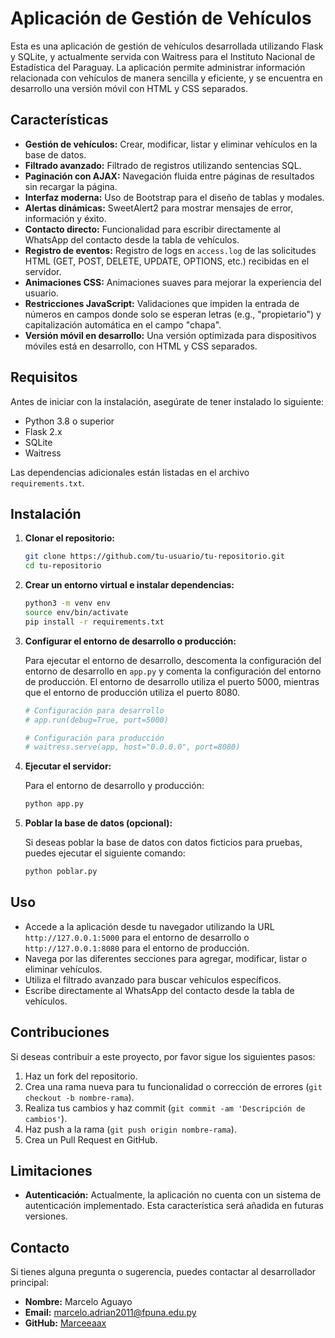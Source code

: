 ﻿# Aplicación de Gestión de Vehículos

Esta es una aplicación de gestión de vehículos desarrollada utilizando Flask y SQLite, y actualmente servida con Waitress para el Instituto Nacional de Estadística del Paraguay. La aplicación permite administrar información relacionada con vehículos de manera sencilla y eficiente, y se encuentra en desarrollo una versión móvil con HTML y CSS separados.

## Características

- **Gestión de vehículos:** Crear, modificar, listar y eliminar vehículos en la base de datos.
- **Filtrado avanzado:** Filtrado de registros utilizando sentencias SQL.
- **Paginación con AJAX:** Navegación fluida entre páginas de resultados sin recargar la página.
- **Interfaz moderna:** Uso de Bootstrap para el diseño de tablas y modales.
- **Alertas dinámicas:** SweetAlert2 para mostrar mensajes de error, información y éxito.
- **Contacto directo:** Funcionalidad para escribir directamente al WhatsApp del contacto desde la tabla de vehículos.
- **Registro de eventos:** Registro de logs en `access.log` de las solicitudes HTML (GET, POST, DELETE, UPDATE, OPTIONS, etc.) recibidas en el servidor.
- **Animaciones CSS:** Animaciones suaves para mejorar la experiencia del usuario.
- **Restricciones JavaScript:** Validaciones que impiden la entrada de números en campos donde solo se esperan letras (e.g., "propietario") y capitalización automática en el campo "chapa".
- **Versión móvil en desarrollo:** Una versión optimizada para dispositivos móviles está en desarrollo, con HTML y CSS separados.

## Requisitos

Antes de iniciar con la instalación, asegúrate de tener instalado lo siguiente:

- Python 3.8 o superior
- Flask 2.x
- SQLite
- Waitress

Las dependencias adicionales están listadas en el archivo `requirements.txt`.

## Instalación

1. **Clonar el repositorio:**

   ```bash
   git clone https://github.com/tu-usuario/tu-repositorio.git
   cd tu-repositorio
   ```

2. **Crear un entorno virtual e instalar dependencias:**

   ```bash
   python3 -m venv env
   source env/bin/activate
   pip install -r requirements.txt
   ```

3. **Configurar el entorno de desarrollo o producción:**

   Para ejecutar el entorno de desarrollo, descomenta la configuración del entorno de desarrollo en `app.py` y comenta la configuración del entorno de producción. El entorno de desarrollo utiliza el puerto 5000, mientras que el entorno de producción utiliza el puerto 8080.

   ```python
   # Configuración para desarrollo
   # app.run(debug=True, port=5000)

   # Configuración para producción
   # waitress.serve(app, host="0.0.0.0", port=8080)
   ```

4. **Ejecutar el servidor:**

   Para el entorno de desarrollo y producción:

   ```bash
   python app.py
   ```

5. **Poblar la base de datos (opcional):**

   Si deseas poblar la base de datos con datos ficticios para pruebas, puedes ejecutar el siguiente comando:

   ```bash
   python poblar.py
   ```

## Uso

- Accede a la aplicación desde tu navegador utilizando la URL `http://127.0.0.1:5000` para el entorno de desarrollo o `http://127.0.0.1:8080` para el entorno de producción.
- Navega por las diferentes secciones para agregar, modificar, listar o eliminar vehículos.
- Utiliza el filtrado avanzado para buscar vehículos específicos.
- Escribe directamente al WhatsApp del contacto desde la tabla de vehículos.

## Contribuciones

Si deseas contribuir a este proyecto, por favor sigue los siguientes pasos:

1. Haz un fork del repositorio.
2. Crea una rama nueva para tu funcionalidad o corrección de errores (`git checkout -b nombre-rama`).
3. Realiza tus cambios y haz commit (`git commit -am 'Descripción de cambios'`).
4. Haz push a la rama (`git push origin nombre-rama`).
5. Crea un Pull Request en GitHub.

## Limitaciones

- **Autenticación:** Actualmente, la aplicación no cuenta con un sistema de autenticación implementado. Esta característica será añadida en futuras versiones.

## Contacto

Si tienes alguna pregunta o sugerencia, puedes contactar al desarrollador principal:

- **Nombre:** Marcelo Aguayo
- **Email:** marcelo.adrian2011@fpuna.edu.py
- **GitHub:** [Marceeaax](https://github.com/Marceeaax)
